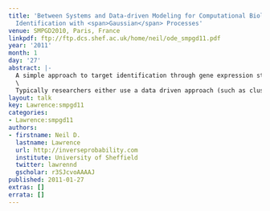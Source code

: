 ```yaml
---
title: 'Between Systems and Data-driven Modeling for Computational Biology: Target
  Identification with <span>Gaussian</span> Processes'
venue: SMPGD2010, Paris, France
linkpdf: ftp://ftp.dcs.shef.ac.uk/home/neil/ode_smpgd11.pdf
year: '2011'
month: 1
day: '27'
abstract: |-
  A simple approach to target identification through gene expression studies has been to cluster the expression profiles and look for coregulated genes within clusters. Within systems biology mechanistic models of gene expression are typically constructed through differential equations. mRNA’s production is taken to be proportional to transcription factor activity (with the proportionality given by the sensitivity) and the mRNA is assumed to decay at a particular rate. The assumption that coregulated genes have similar profiles is equivalent to assuming both the decay and the sensitivity are high.\
  \
  Typically researchers either use a data driven approach (such as clustering) or a model based approach (such as differential equations). In this talk we advocate hybrid techniques which have aspects of the mechanistic and data driven models. We combine simple differential equation models with Gaussian process priors to make probabilistic models with mechanistic underpinnings. We show applications in target identification from mRNA measurements.
layout: talk
key: Lawrence:smpgd11
categories:
- Lawrence:smpgd11
authors:
- firstname: Neil D.
  lastname: Lawrence
  url: http://inverseprobability.com
  institute: University of Sheffield
  twitter: lawrennd
  gscholar: r3SJcvoAAAAJ
published: 2011-01-27
extras: []
errata: []
---
```

